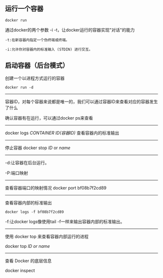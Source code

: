 ## 运行一个容器

`docker run  `

通过docker的两个参数 -i -t，让docker运行的容器实现"对话"的能力

`-t:在新容器内指定一个伪终端或终端。`

`-i:允许你对容器内的标准输入 (STDIN) 进行交互。`

## 启动容器（后台模式）

创建一个以进程方式运行的容器

`docker run -d`
***
容器ID，对每个容器来说都是唯一的，我们可以通过容器ID来查看对应的容器发生了什么   

确认容器有在运行，可以通过docker ps来查看
***

docker logs *CONTAINER ID(容器ID)*
查看容器内的标准输出
***
停止容器
docker stop *ID* or *name*
***

-d:让容器在后台运行。

-P:端口映射

***
查看容器端口的映射情况
docker port bf08b7f2cd89
*** 
查看容器内部的标准输出

`docker logs -f bf08b7f2cd89`

-f:让docker logs像使用tail -f一样来输出容器内部的标准输出。
***
使用 docker top 来查看容器内部运行的进程

docker top *ID or name*
***

查看 Docker 的底层信息

docker inspect